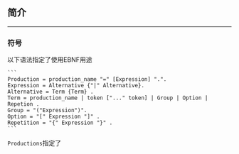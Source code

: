 

## 简介
----

### 符号
以下语法指定了使用EBNF用途

    ```
    Production = production_name "=" [Expression] ".".
    Expression = Alternative {"|" Alternative}.
    Alternative = Term {Term} .
    Term = production_name | token ["..." token] | Group | Option | Repetion .
    Group = "("Expression")".
    Option = "[" Expression "]" .
    Repetition = "{" Expression "}" .
    ```
    
`Productions`指定了
